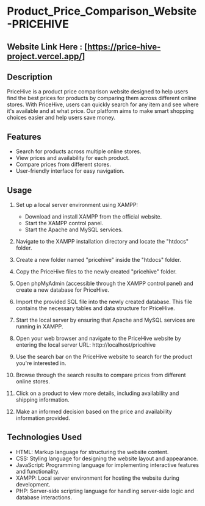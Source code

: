 # Product_Price_Comparison_Website-PRICEHIVE
## Website Link Here : [https://price-hive-project.vercel.app/]
## Description
PriceHive is a product price comparison website designed to help users find the best prices for products by comparing them across different online stores. With PriceHive, users can quickly search for any item and see where it's available and at what price. Our platform aims to make smart shopping choices easier and help users save money.

## Features
- Search for products across multiple online stores.
- View prices and availability for each product.
- Compare prices from different stores.
- User-friendly interface for easy navigation.
  
## Usage
1. Set up a local server environment using XAMPP:
   - Download and install XAMPP from the official website.
   - Start the XAMPP control panel.
   - Start the Apache and MySQL services.

2. Navigate to the XAMPP installation directory and locate the "htdocs" folder.

3. Create a new folder named "pricehive" inside the "htdocs" folder.

4. Copy the PriceHive files to the newly created "pricehive" folder.

5. Open phpMyAdmin (accessible through the XAMPP control panel) and create a new database for PriceHive.

6. Import the provided SQL file into the newly created database. This file contains the necessary tables and data structure for PriceHive.

7. Start the local server by ensuring that Apache and MySQL services are running in XAMPP.

8. Open your web browser and navigate to the PriceHive website by entering the local server URL: http://localhost/pricehive

9. Use the search bar on the PriceHive website to search for the product you're interested in.

10. Browse through the search results to compare prices from different online stores.

11. Click on a product to view more details, including availability and shipping information.

12. Make an informed decision based on the price and availability information provided.

## Technologies Used
- HTML: Markup language for structuring the website content.
- CSS: Styling language for designing the website layout and appearance.
- JavaScript: Programming language for implementing interactive features and functionality.
- XAMPP: Local server environment for hosting the website during development.
- PHP: Server-side scripting language for handling server-side logic and database interactions.
